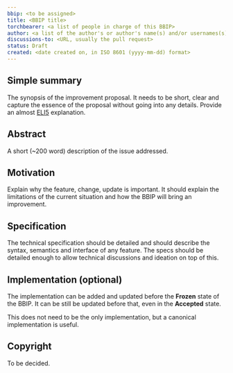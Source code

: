 ```yaml
---
bbip: <to be assigned>
title: <BBIP title>
torchbearer: <a list of people in charge of this BBIP>
author: <a list of the author's or author's name(s) and/or usernames(s), and/or email(s). eg: FirstName LastName (@GitHubUsername), FirstName LastName <email@domain.com> and @GitHubUsername>
discussions-to: <URL, usually the pull request>
status: Draft
created: <date created on, in ISO 8601 (yyyy-mm-dd) format>
---
```


## Simple summary

The synopsis of the improvement proposal. It needs to be short, clear and capture the essence of the proposal without going into any details. Provide an almost [ELI5](https://www.urbandictionary.com/define.php?term=ELI5) explanation.

## Abstract

A short (~200 word) description of the issue addressed.

## Motivation

Explain why the feature, change, update is important. It should explain the limitations of the current situation and how the BBIP will bring an improvement.

## Specification

The technical specification should be detailed and should describe the syntax, semantics and interface of any feature. The specs should be detailed enough to allow technical discussions and ideation on top of this. 

## Implementation (optional)

The implementation can be added and updated before the **Frozen** state of the BBIP. It can be still be updated before that, even in the **Accepted** state.

This does not need to be the only implementation, but a canonical implementation is useful.

## Copyright

To be decided.